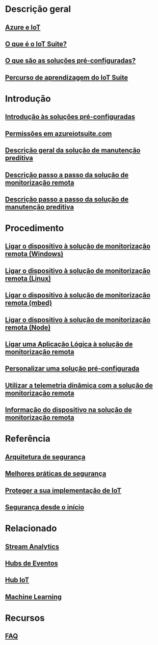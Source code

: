 # Descrição geral
## [Azure e IoT](iot-suite-what-is-azure-iot.md)
## [O que é o IoT Suite?](iot-suite-overview.md)
## [O que são as soluções pré-configuradas?](iot-suite-what-are-preconfigured-solutions.md)
## [Percurso de aprendizagem do IoT Suite](https://azure.microsoft.com/documentation/learning-paths/iot-suite/)

# Introdução
## [Introdução às soluções pré-configuradas](iot-suite-getstarted-preconfigured-solutions.md)
## [Permissões em azureiotsuite.com](iot-suite-permissions.md)
## [Descrição geral da solução de manutenção preditiva](iot-suite-predictive-overview.md)
## [Descrição passo a passo da solução de monitorização remota](iot-suite-remote-monitoring-sample-walkthrough.md)
## [Descrição passo a passo da solução de manutenção preditiva](iot-suite-predictive-walkthrough.md)

# Procedimento
## [Ligar o dispositivo à solução de monitorização remota (Windows)](iot-suite-connecting-devices.md)
## [Ligar o dispositivo à solução de monitorização remota (Linux)](iot-suite-connecting-devices-linux.md)
## [Ligar o dispositivo à solução de monitorização remota (mbed)](iot-suite-connecting-devices-mbed.md)
## [Ligar o dispositivo à solução de monitorização remota (Node)](iot-suite-connecting-devices-node.md)
## [Ligar uma Aplicação Lógica à solução de monitorização remota](iot-suite-logic-apps-tutorial.md)
## [Personalizar uma solução pré-configurada](iot-suite-guidance-on-customizing-preconfigured-solutions.md)
## [Utilizar a telemetria dinâmica com a solução de monitorização remota](iot-suite-dynamic-telemetry.md)
## [Informação do dispositivo na solução de monitorização remota](iot-suite-remote-monitoring-device-info.md)

# Referência
## [Arquitetura de segurança](iot-security-architecture.md)
## [Melhores práticas de segurança](iot-security-best-practices.md)
## [Proteger a sua implementação de IoT](iot-suite-security-deployment.md)
## [Segurança desde o início](securing-iot-ground-up.md)

# Relacionado
## [Stream Analytics](https://azure.microsoft.com/services/stream-analytics/)
## [Hubs de Eventos](https://azure.microsoft.com/services/event-hubs/)
## [Hub IoT](https://azure.microsoft.com/services/iot-hub/)
## [Machine Learning](https://azure.microsoft.com/services/machine-learning/)

# Recursos
## [FAQ](iot-suite-faq.md)






<!--HONumber=Nov16_HO2-->


